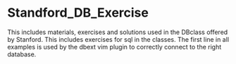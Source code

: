 # Standford_DB_Exercise
This includes materials, exercises and solutions used in the DBclass offered by Stanford.
This includes exercises for sql in the classes. The first line in all examples is used by the dbext vim plugin to correctly connect to the right database.
